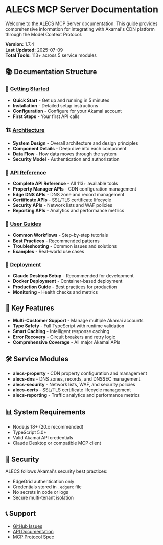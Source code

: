 # ALECS MCP Server Documentation

Welcome to the ALECS MCP Server documentation. This guide provides comprehensive information for integrating with Akamai's CDN platform through the Model Context Protocol.

**Version:** 1.7.4  
**Last Updated:** 2025-07-09  
**Total Tools:** 113+ across 5 service modules

## 📚 Documentation Structure

### 🚀 [Getting Started](./getting-started/)
- **Quick Start** - Get up and running in 5 minutes
- **Installation** - Detailed setup instructions
- **Configuration** - Configure for your Akamai account
- **First Steps** - Your first API calls

### 🏗️ [Architecture](./architecture/)
- **System Design** - Overall architecture and design principles
- **Component Details** - Deep dive into each component
- **Data Flow** - How data moves through the system
- **Security Model** - Authentication and authorization

### 🔧 [API Reference](./api/)
- **Complete API Reference** - All 113+ available tools
- **Property Manager APIs** - CDN configuration management
- **Edge DNS APIs** - DNS zone and record management
- **Certificate APIs** - SSL/TLS certificate lifecycle
- **Security APIs** - Network lists and WAF policies
- **Reporting APIs** - Analytics and performance metrics

### 📖 [User Guides](./user-guides/)
- **Common Workflows** - Step-by-step tutorials
- **Best Practices** - Recommended patterns
- **Troubleshooting** - Common issues and solutions
- **Examples** - Real-world use cases

### 🚀 [Deployment](./deployment/)
- **Claude Desktop Setup** - Recommended for development
- **Docker Deployment** - Container-based deployment
- **Production Guide** - Best practices for production
- **Monitoring** - Health checks and metrics

## 🔑 Key Features

- **Multi-Customer Support** - Manage multiple Akamai accounts
- **Type Safety** - Full TypeScript with runtime validation
- **Smart Caching** - Intelligent response caching
- **Error Recovery** - Circuit breakers and retry logic
- **Comprehensive Coverage** - All major Akamai APIs

## 🛠️ Service Modules

- **alecs-property** - CDN property configuration and management
- **alecs-dns** - DNS zones, records, and DNSSEC management
- **alecs-security** - Network lists, WAF, and security policies
- **alecs-certs** - SSL/TLS certificate lifecycle management
- **alecs-reporting** - Traffic analytics and performance metrics

## 📊 System Requirements

- Node.js 18+ (20.x recommended)
- TypeScript 5.0+
- Valid Akamai API credentials
- Claude Desktop or compatible MCP client

## 🔐 Security

ALECS follows Akamai's security best practices:
- EdgeGrid authentication only
- Credentials stored in `.edgerc` file
- No secrets in code or logs
- Secure multi-tenant isolation

## 📞 Support

- [GitHub Issues](https://github.com/your-org/alecs-mcp-server-akamai/issues)
- [API Documentation](https://techdocs.akamai.com)
- [MCP Protocol Spec](https://modelcontextprotocol.io)